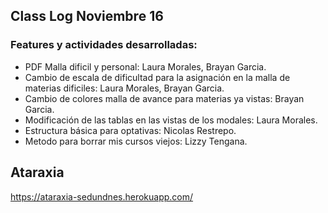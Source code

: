 ## Class Log Noviembre 16

### Features y actividades desarrolladas:

* PDF Malla dificil y personal: Laura Morales, Brayan Garcia.
* Cambio de escala de dificultad para la asignación en la  malla de materias dificiles: Laura Morales, Brayan Garcia.
* Cambio de colores malla de avance para materias ya vistas: Brayan Garcia.
* Modificación de las tablas en las vistas de los modales: Laura Morales.
* Estructura básica para optativas: Nicolas Restrepo.
* Metodo para borrar mis cursos viejos: Lizzy Tengana.

## Ataraxia

https://ataraxia-sedundnes.herokuapp.com/